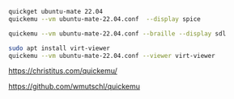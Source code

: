 
```bash
quickget ubuntu-mate 22.04
quickemu --vm ubuntu-mate-22.04.conf  --display spice
```

```bash
quickemu --vm ubuntu-mate-22.04.conf --braille --display sdl
```

```bash
sudo apt install virt-viewer
quickemu --vm ubuntu-mate-22.04.conf --viewer virt-viewer
```

https://christitus.com/quickemu/

https://github.com/wmutschl/quickemu








